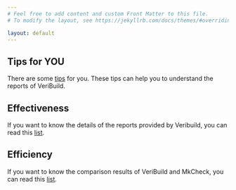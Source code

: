 ```yaml
---
# Feel free to add content and custom Front Matter to this file.
# To modify the layout, see https://jekyllrb.com/docs/themes/#overriding-theme-defaults

layout: default
---
```


## Tips for YOU
There are some [tips](/tips) for you. These tips can help you to understand the reports of VeriBuild.

## Effectiveness
If you want to know the details of the reports provided by Veribuild, you can read this [list](/list).

## Efficiency
If you want to know the comparison results of VeriBuild and MkCheck, you can read this [list](/compare).